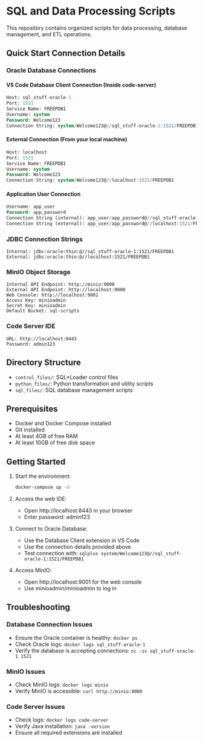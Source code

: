 # SQL and Data Processing Scripts

This repository contains organized scripts for data processing, database management, and ETL operations.

## Quick Start Connection Details

### Oracle Database Connections

#### VS Code Database Client Connection (Inside code-server)
```sql
Host: sql_stuff-oracle-1
Port: 1521
Service Name: FREEPDB1
Username: system
Password: Welcome123
Connection String: system/Welcome123@//sql_stuff-oracle-1:1521/FREEPDB1
```

#### External Connection (From your local machine)
```sql
Host: localhost
Port: 1521
Service Name: FREEPDB1
Username: system
Password: Welcome123
Connection String: system/Welcome123@//localhost:1521/FREEPDB1
```

#### Application User Connection
```sql
Username: app_user
Password: app_password
Connection String (internal): app_user/app_password@//sql_stuff-oracle-1:1521/FREEPDB1
Connection String (external): app_user/app_password@//localhost:1521/FREEPDB1
```

### JDBC Connection Strings
```
Internal: jdbc:oracle:thin:@//sql_stuff-oracle-1:1521/FREEPDB1
External: jdbc:oracle:thin:@//localhost:1521/FREEPDB1
```

### MinIO Object Storage
```
Internal API Endpoint: http://minio:9000
External API Endpoint: http://localhost:9000
Web Console: http://localhost:9001
Access Key: minioadmin
Secret Key: minioadmin
Default Bucket: sql-scripts
```

### Code Server IDE
```
URL: http://localhost:8443
Password: admin123
```

## Directory Structure

- `control_files/`: SQL*Loader control files
- `python_files/`: Python transformation and utility scripts
- `sql_files/`: SQL database management scripts

## Prerequisites

- Docker and Docker Compose installed
- Git installed
- At least 4GB of free RAM
- At least 10GB of free disk space

## Getting Started

1. Start the environment:
   ```bash
   docker-compose up -d
   ```

2. Access the web IDE:
   - Open http://localhost:8443 in your browser
   - Enter password: admin123

3. Connect to Oracle Database:
   - Use the Database Client extension in VS Code
   - Use the connection details provided above
   - Test connection with: `sqlplus system/Welcome123@//sql_stuff-oracle-1:1521/FREEPDB1`

4. Access MinIO:
   - Open http://localhost:9001 for the web console
   - Use minioadmin/minioadmin to log in

## Troubleshooting

### Database Connection Issues
- Ensure the Oracle container is healthy: `docker ps`
- Check Oracle logs: `docker logs sql_stuff-oracle-1`
- Verify the database is accepting connections: `nc -zv sql_stuff-oracle-1 1521`

### MinIO Issues
- Check MinIO logs: `docker logs minio`
- Verify MinIO is accessible: `curl http://minio:9000`

### Code Server Issues
- Check logs: `docker logs code-server`
- Verify Java installation: `java -version`
- Ensure all required extensions are installed
